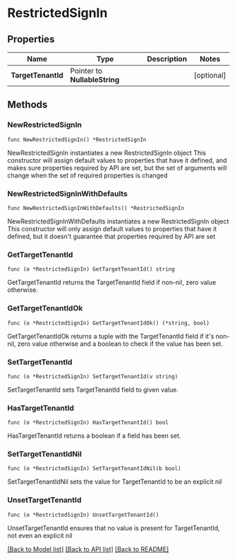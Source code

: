 # RestrictedSignIn

## Properties

Name | Type | Description | Notes
------------ | ------------- | ------------- | -------------
**TargetTenantId** | Pointer to **NullableString** |  | [optional] 

## Methods

### NewRestrictedSignIn

`func NewRestrictedSignIn() *RestrictedSignIn`

NewRestrictedSignIn instantiates a new RestrictedSignIn object
This constructor will assign default values to properties that have it defined,
and makes sure properties required by API are set, but the set of arguments
will change when the set of required properties is changed

### NewRestrictedSignInWithDefaults

`func NewRestrictedSignInWithDefaults() *RestrictedSignIn`

NewRestrictedSignInWithDefaults instantiates a new RestrictedSignIn object
This constructor will only assign default values to properties that have it defined,
but it doesn't guarantee that properties required by API are set

### GetTargetTenantId

`func (o *RestrictedSignIn) GetTargetTenantId() string`

GetTargetTenantId returns the TargetTenantId field if non-nil, zero value otherwise.

### GetTargetTenantIdOk

`func (o *RestrictedSignIn) GetTargetTenantIdOk() (*string, bool)`

GetTargetTenantIdOk returns a tuple with the TargetTenantId field if it's non-nil, zero value otherwise
and a boolean to check if the value has been set.

### SetTargetTenantId

`func (o *RestrictedSignIn) SetTargetTenantId(v string)`

SetTargetTenantId sets TargetTenantId field to given value.

### HasTargetTenantId

`func (o *RestrictedSignIn) HasTargetTenantId() bool`

HasTargetTenantId returns a boolean if a field has been set.

### SetTargetTenantIdNil

`func (o *RestrictedSignIn) SetTargetTenantIdNil(b bool)`

 SetTargetTenantIdNil sets the value for TargetTenantId to be an explicit nil

### UnsetTargetTenantId
`func (o *RestrictedSignIn) UnsetTargetTenantId()`

UnsetTargetTenantId ensures that no value is present for TargetTenantId, not even an explicit nil

[[Back to Model list]](../README.md#documentation-for-models) [[Back to API list]](../README.md#documentation-for-api-endpoints) [[Back to README]](../README.md)


